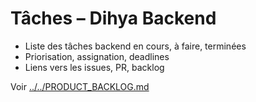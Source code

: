 # Tâches – Dihya Backend

- Liste des tâches backend en cours, à faire, terminées
- Priorisation, assignation, deadlines
- Liens vers les issues, PR, backlog

Voir [../../PRODUCT_BACKLOG.md](../../PRODUCT_BACKLOG.md)
